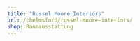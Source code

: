 ```yaml
---
title: "Russel Moore Interiors"
url: /chelmsford/russel-moore-interiors/
shop: Raumausstattung
---
```


